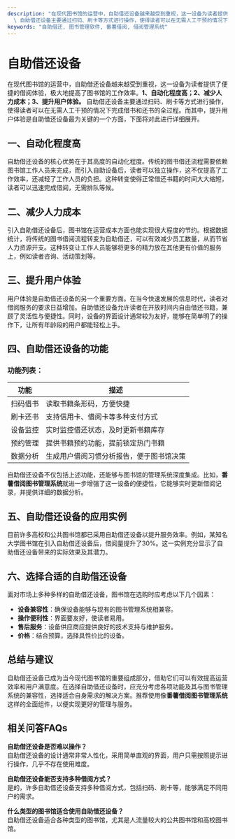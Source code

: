 ```yaml
---
description: "在现代图书馆的运营中，自助借还设备越来越受到重视，这一设备为读者提供了便捷的借阅体验，极大地提高了图书馆的工作效率。**1、自动化程度高；2、减少人力成本；3、提升用户体验。**\
  \ 自助借还设备主要通过扫码、刷卡等方式进行操作，使得读者可以在无需人工干预的情况下完成借书和还书的全过程。而其中，提升用户体验是自助借还设备最为关键的一个方面，下面将对此进行详细展开。"
keywords: "自助借还, 图书管理软件, 番薯借阅, 借阅管理系统"
---
```

# 自助借还设备

在现代图书馆的运营中，自助借还设备越来越受到重视，这一设备为读者提供了便捷的借阅体验，极大地提高了图书馆的工作效率。**1、自动化程度高；2、减少人力成本；3、提升用户体验。** 自助借还设备主要通过扫码、刷卡等方式进行操作，使得读者可以在无需人工干预的情况下完成借书和还书的全过程。而其中，提升用户体验是自助借还设备最为关键的一个方面，下面将对此进行详细展开。

## **一、自动化程度高**

自助借还设备的核心优势在于其高度的自动化程度。传统的图书借还流程需要依赖图书馆工作人员来完成，而引入自助设备后，读者可以独立操作，这不仅提高了工作效率，还减轻了工作人员的负担。这种转变使得正常借还书籍的时间大大缩短，读者可以迅速完成借阅，无需排队等候。

## **二、减少人力成本**

引入自助借还设备后，图书馆在运营成本方面也能实现很大程度的节约。根据数据统计，将传统的图书借阅流程转变为自助借还，可以有效减少员工数量，从而节省人力资源开支。这种转变让工作人员能够将更多的精力放在其他更有价值的服务上，例如读者咨询、活动策划等。

## **三、提升用户体验**

用户体验是自助借还设备的另一个重要方面。在当今快速发展的信息时代，读者对借阅服务的要求日益增加。自助借还设备允许读者在开放时间内自由借还书籍，兼顾了灵活性与便捷性。同时，设备的界面设计通常较为友好，能够在简单明了的操作下，让所有年龄段的用户都能轻松上手。

## **四、自助借还设备的功能**

### 功能列表：

| 功能           | 描述                                      |
|----------------|-------------------------------------------|
| 扫码借书       | 读取书籍条形码，方便快捷                   |
| 刷卡还书       | 支持信用卡、借阅卡等多种支付方式             |
| 设备监控       | 实时监控借还状态，及时更新书籍库存          |
| 预约管理       | 提供书籍预约功能，提前锁定热门书籍          |
| 数据分析       | 生成用户借阅习惯分析报告，便于图书馆决策      |

自助借还设备不仅包括上述功能，还能够与图书馆的管理系统深度集成。比如，**番薯借阅图书管理系统**就进一步增强了这一设备的便捷性，它能够实时更新借阅记录，并提供详细的数据分析。

## **五、自助借还设备的应用实例**

目前许多高校和公共图书馆都已采用自助借还设备以提升服务效率。例如，某知名大学图书馆在引入自助借还设备后，借阅量提升了30%。这一实例充分显示了自助借还设备带来的实际效果及其潜力。

## **六、选择合适的自助借还设备**

面对市场上多种多样的自助借还设备，图书馆在选购时应考虑以下几个因素：
- **设备兼容性**：确保设备能够与现有的图书管理系统相兼容。
- **操作便利性**：界面要友好，使读者易用。
- **售后服务**：设备供应商应提供良好的技术支持与维护服务。
- **价格**：结合预算，选择具性价比的设备。

## 总结与建议

自助借还设备已成为当今现代图书馆的重要组成部分，借助它们可以有效提高运营效率和用户满意度。在选择自助借还设备时，应充分考虑各项功能及其与图书管理系统的兼容性，选择适合自身需求的解决方案。推荐使用像**番薯借阅图书管理系统**这样的全面组件，以便实现更好的管理与服务。

## 相关问答FAQs

**自助借还设备是否难以操作？**  
自助借还设备的设计通常非常人性化，采用简单直观的界面，用户只需按照提示进行操作，几乎不存在使用难度。

**自助借还设备能否支持多种借阅方式？**  
是的，许多自助借还设备支持多种借阅方式，包括扫码、刷卡等，能够满足不同用户的需求。

**什么类型的图书馆适合使用自助借还设备？**  
自助借还设备适合各种类型的图书馆，尤其是人流量较大的公共图书馆和高校图书馆。

